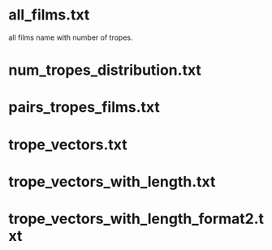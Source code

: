 # all_films.txt  
  all films name with number of tropes. 

# num_tropes_distribution.txt  

# pairs_tropes_films.txt  

# trope_vectors.txt  

# trope_vectors_with_length.txt  

# trope_vectors_with_length_format2.txt

